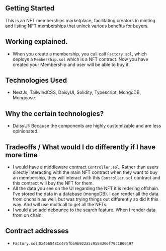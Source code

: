 ## Getting Started

This is an NFT memberships marketplace, facilitating creators in minting and listing NFT memberships that unlock various benefits for buyers.

## Working explained.

- When you create a membership, you call call `Factory.sol`, which deploys a `Membership.sol` which is a NFT contract. Now you have created your Membership and user will be able to buy it.

## Technologies Used

- NextJs, TailwindCSS, DaisyUI, Solidity, Typescript, MongoDB, Mongoose.

## Why the certain technologies?

- DaisyUI: Because the components are highly customizable and are less opinionated.

## Tradeoffs / What would I do differently if I have more time

- I would have a middleware contract `Controller.sol`. Rather than users directly interacting with the main NFT contract when they want to buy an membership, they will interact with this `Controller.sol` contract and this contract will buy the NFT for them.
- All the data you see on the UI regarding the NFT it is redering offchain. I've stored the data in a database (mongoDB). I can render all the data from onchain as well, but was trying things out differently so did it this way. And will use multicall to get all the NFTs.
- I would also add debounce to the search feature. When I render data from on chain.

## Contract addresses

- `Factory.sol`:`0x466848Cc475fbb9b922a5c95E4306f79c1B00497`
